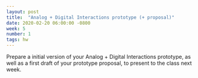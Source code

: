 ```yaml
---
layout: post
title:  "Analog + Digital Interactions prototype (+ proposal)"
date: 2020-02-20 06:00:00 -0800
week: 5
number: 1
tags: hw
---
```


Prepare a initial version of your Analog + Digital Interactions prototype, as well as a first draft of your prototype proposal, to present to the class next week.
